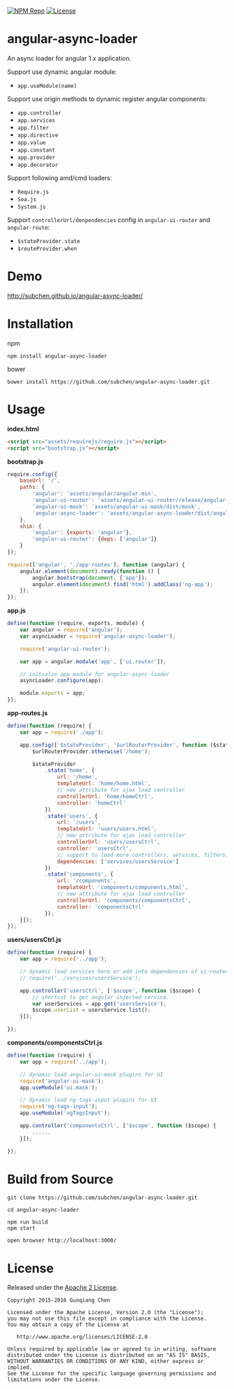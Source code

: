 [![NPM Repo](https://img.shields.io/npm/v/angular-async-loader.svg)](https://www.npmjs.com/package/angular-async-loader)
[![License](http://img.shields.io/badge/License-Apache_2-red.svg?style=flat)](http://www.apache.org/licenses/LICENSE-2.0)

# angular-async-loader

An async loader for angular 1.x application.

Support use dynamic angular module:
* `app.useModule(name)`

Support use origin methods to dynamic register angular components:

* `app.controller`
* `app.services`
* `app.filter`
* `app.directive`
* `app.value`
* `app.constant`
* `app.provider`
* `app.decorator`

Support following amd/cmd loaders:

* `Require.js`
* `Sea.js`
* `System.js`

Support `controllerUrl/denpendencies` config in `angular-ui-router` and `angular-route`:

* `$stateProvider.state`
* `$routeProvider.when`

# Demo

http://subchen.github.io/angular-async-loader/

# Installation

npm

```shell
npm install angular-async-loader
```

bower

```shell
bower install https://github.com/subchen/angular-async-loader.git
```

# Usage

**index.html**

```html
<script src="assets/requirejs/require.js"></script>
<script src="bootstrap.js"></script>
```

**bootstrap.js**

```js
require.config({
    baseUrl: '/',
    paths: {
        'angular': 'assets/angular/angular.min',
        'angular-ui-router': 'assets/angular-ui-router/release/angular-ui-router.min',
        'angular-ui-mask': 'assets/angular-ui-mask/dist/mask',
        'angular-async-loader': 'assets/angular-async-loader/dist/angular-async-loader.min'
    },
    shim: {
        'angular': {exports: 'angular'},
        'angular-ui-router': {deps: ['angular']}
    }
});

require(['angular', './app-routes'], function (angular) {
    angular.element(document).ready(function () {
        angular.bootstrap(document, ['app']);
        angular.element(document).find('html').addClass('ng-app');
    });
});
```

**app.js**

```js
define(function (require, exports, module) {
    var angular = require('angular');
    var asyncLoader = require('angular-async-loader');

    require('angular-ui-router');

    var app = angular.module('app', ['ui.router']);

    // initialze app module for angular-async-loader
    asyncLoader.configure(app);

    module.exports = app;
});
```

**app-routes.js**

```js
define(function (require) {
    var app = require('./app');

    app.config(['$stateProvider', '$urlRouterProvider', function ($stateProvider, $urlRouterProvider) {
        $urlRouterProvider.otherwise('/home');

        $stateProvider
            .state('home', {
                url: '/home',
                templateUrl: 'home/home.html',
                // new attribute for ajax load controller
                controllerUrl: 'home/homeCtrl',
                controller: 'homeCtrl'
            })
            .state('users', {
                url: '/users',
                templateUrl: 'users/users.html',
                // new attribute for ajax load controller
                controllerUrl: 'users/usersCtrl',
                controller: 'usersCtrl',
                // support to load more controllers, services, filters, ...
                dependencies: ['services/usersService']
            })
            .state('components', {
                url: '/components',
                templateUrl: 'components/components.html',
                // new attribute for ajax load controller
                controllerUrl: 'components/componentsCtrl',
                controller: 'componentsCtrl'
            });
    }]);
});
```

**users/usersCtrl.js**

```js
define(function (require) {
    var app = require('../app');

    // dynamic load services here or add into dependencies of ui-router state config
    // require('../services/usersService');

    app.controller('usersCtrl', ['$scope', function ($scope) {
        // shortcut to get angular injected service.
        var userServices = app.get('usersService');
        $scope.userList = usersService.list();
    }]);

});
```

**components/componentsCtrl.js**

```js
define(function (require) {
    var app = require('../app');

    // dynamic load angular-ui-mask plugins for UI
    require('angular-ui-mask');
    app.useModule('ui.mask');

    // dynamic load ng-tags-input plugins for UI
    require('ng-tags-input');
    app.useModule('ngTagsInput');

    app.controller('componentsCtrl', ['$scope', function ($scope) {
        ......
    }]);

});
```


# Build from Source

```
git clone https://github.com/subchen/angular-async-loader.git

cd angular-async-loader

npm run build
npm start

open browser http://localhost:3000/
```

# License

Released under the [Apache 2 License](http://www.apache.org/licenses/LICENSE-2.0).

```
Copyright 2015-2016 Guoqiang Chen

Licensed under the Apache License, Version 2.0 (the "License");
you may not use this file except in compliance with the License.
You may obtain a copy of the License at

   http://www.apache.org/licenses/LICENSE-2.0

Unless required by applicable law or agreed to in writing, software
distributed under the License is distributed on an "AS IS" BASIS,
WITHOUT WARRANTIES OR CONDITIONS OF ANY KIND, either express or implied.
See the License for the specific language governing permissions and
limitations under the License.
```
